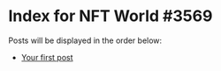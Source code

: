 # Index for NFT World #3569
Posts will be displayed in the order below:

- [Your first post](./001-first.md)

